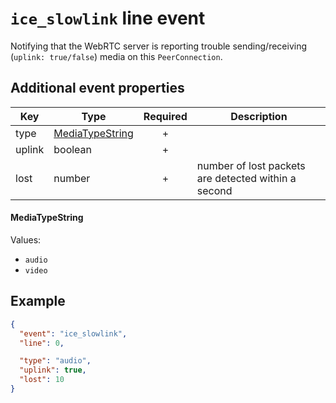 # `ice_slowlink` line event

Notifying that the WebRTC server is reporting trouble sending/receiving (`uplink: true/false`) media on this `PeerConnection`.

## Additional event properties

| Key | Type | Required | Description |
| --- | --- | :---: | --- |
| type | [MediaTypeString](#typestring) | + | |
| uplink | boolean | + | |
| lost | number | + | number of lost packets are detected within a second |

#### MediaTypeString

Values:
- `audio`
- `video`

## Example

```json
{
  "event": "ice_slowlink",
  "line": 0,

  "type": "audio",
  "uplink": true,
  "lost": 10
}
```
